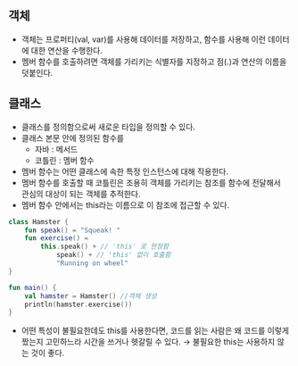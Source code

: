 ## 객체

- 객체는 프로퍼티(val, var)를 사용해 데이터를 저장하고, 함수를 사용해 이런 데이터에 대한 연산을 수행한다.
- 멤버 함수를 호출하려면 객체를 가리키는 식별자를 지정하고 점(.)과 연산의 이름을 덧붙인다.

## 클래스

- 클래스를 정의함으로써 새로운 타입을 정의할 수 있다.
- 클래스 본문 안에 정의된 함수를
    - 자바 : 메서드
    - 코틀린 : 멤버 함수
- 멤버 함수는 어떤 클래스에 속한 특정 인스턴스에 대해 작용한다.
- 멤버 함수를 호출할 때 코틀린은 조용히 객체를 가리키는  참조를 함수에 전달해서 관심의 대상이 되는 객체를 추적한다.
- 멤버 함수 안에서는 this라는 이름으로 이 참조에 접근할 수 있다.

```kotlin
class Hamster {
	fun speak() = "Squeak! "
	fun exercise() =
		this.speak() + // 'this' 로 한정함
			speak() + // 'this' 없이 호출함
			"Running on wheel"
}

fun main() {
	val hamster = Hamster() //객체 생성
	println(hamster.exercise())
}
```

- 어떤 특성이 불필요한데도 this를 사용한다면, 코드를 읽는 사람은 왜 코드를 이렇게 짰는지 고민하느라 시간을 쓰거나 헷갈릴 수 있다.
→ 불필요한 this는 사용하지 않는 것이 좋다.
